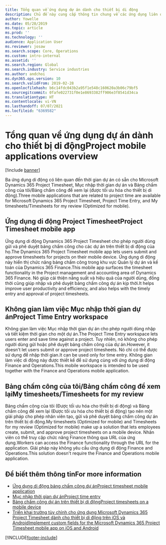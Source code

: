 ```yaml
---
title: Tổng quan về ứng dụng dự án dành cho thiết bị di động
description: Chủ đề này cung cấp thông tin chung về các ứng dụng liên quan đến thời gian của dự án cho Microsoft Dynamics 365 Project Timesheet, Mục nhập thời gian dự án và Bảng chấm công/Bảng chấm công của tôi trên thiết bị di động.
author: Yowelle
ms.date: 05/28/2019
ms.topic: article
ms.prod: ''
ms.technology: ''
audience: Application User
ms.reviewer: josaw
ms.search.scope: Core, Operations
ms.custom: intro-internal
ms.assetid: ''
ms.search.region: Global
ms.search.industry: Service industries
ms.author: andchoi
ms.dyn365.ops.version: 10
ms.search.validFrom: 2019-02-28
ms.openlocfilehash: b6c14fdc043b2a95f1e548c160620a3b06c79bf5
ms.sourcegitcommit: 0fafe022731f0e1e8693382ff906e3f8541d34ca
ms.translationtype: HT
ms.contentlocale: vi-VN
ms.lasthandoff: 07/07/2021
ms.locfileid: "6369582"
---
```

# <a name="project-mobile-applications-overview"></a><span data-ttu-id="9e8c9-103">Tổng quan về ứng dụng dự án dành cho thiết bị di động</span><span class="sxs-lookup"><span data-stu-id="9e8c9-103">Project mobile applications overview</span></span>

[!include [banner](../includes/banner.md)]

<span data-ttu-id="9e8c9-104">Ba ứng dụng di động có liên quan đến thời gian dự án có sẵn cho Microsoft Dynamics 365 Project Timesheet, Mục nhập thời gian dự án và Bảng chấm công của tôi/Bảng chấm công để xem lại (được tối ưu hóa cho thiết bị di động).</span><span class="sxs-lookup"><span data-stu-id="9e8c9-104">Three mobile applications that are related to project time are available for Microsoft Dynamics 365 Project Timesheet, Project Time Entry, and My timesheets/Timesheets for my review (Optimized for mobile).</span></span>

## <a name="project-timesheet-mobile-app"></a><span data-ttu-id="9e8c9-105">Ứng dụng di động Project Timesheet</span><span class="sxs-lookup"><span data-stu-id="9e8c9-105">Project Timesheet mobile app</span></span>

<span data-ttu-id="9e8c9-106">Ứng dụng di động Dynamics 365 Project Timesheet cho phép người dùng gửi và phê duyệt bảng chấm công cho các dự án trên thiết bị di động của họ.</span><span class="sxs-lookup"><span data-stu-id="9e8c9-106">The Dynamics 365 Project Timesheet mobile app lets users submit and approve timesheets for projects on their mobile device.</span></span> <span data-ttu-id="9e8c9-107">Ứng dụng di động này hiển thị chức năng bảng chấm công trong khu vực Quản lý dự án và kế toán của Dynamics 365 Finance.</span><span class="sxs-lookup"><span data-stu-id="9e8c9-107">This mobile app surfaces the timesheet functionality in the Project management and accounting area of Dynamics 365 Finance.</span></span> <span data-ttu-id="9e8c9-108">Nó giúp cải thiện năng suất và hiệu quả của người dùng, đồng thời cũng giúp nhập và phê duyệt bảng chấm công dự án kịp thời.</span><span class="sxs-lookup"><span data-stu-id="9e8c9-108">It helps improve user productivity and efficiency, and also helps with the timely entry and approval of project timesheets.</span></span>

## <a name="project-time-entry-workspace"></a><span data-ttu-id="9e8c9-109">Không gian làm việc Mục nhập thời gian dự án</span><span class="sxs-lookup"><span data-stu-id="9e8c9-109">Project Time Entry workspace</span></span>

<span data-ttu-id="9e8c9-110">Không gian làm việc Mục nhập thời gian dự án cho phép người dùng nhập và tiết kiệm thời gian cho một dự án.</span><span class="sxs-lookup"><span data-stu-id="9e8c9-110">The Project Time Entry workspace lets users enter and save time against a project.</span></span> <span data-ttu-id="9e8c9-111">Tuy nhiên, nó không cho phép người dùng gửi hoặc phê duyệt bảng chấm công của dự án.</span><span class="sxs-lookup"><span data-stu-id="9e8c9-111">However, it doesn't let users submit or approve project timesheets.</span></span> <span data-ttu-id="9e8c9-112">Nó chỉ có thể được sử dụng để nhập thời gian.</span><span class="sxs-lookup"><span data-stu-id="9e8c9-112">It can be used only for time entry.</span></span> <span data-ttu-id="9e8c9-113">Không gian làm việc di động này được thiết kế để sử dụng cùng với ứng dụng di động Finance and Operations.</span><span class="sxs-lookup"><span data-stu-id="9e8c9-113">This mobile workspace is intended to be used together with the Finance and Operations mobile application.</span></span>

## <a name="my-timesheetstimesheets-for-my-review"></a><span data-ttu-id="9e8c9-114">Bảng chấm công của tôi/Bảng chấm công để xem lại</span><span class="sxs-lookup"><span data-stu-id="9e8c9-114">My timesheets/Timesheets for my review</span></span>

<span data-ttu-id="9e8c9-115">Bảng chấm công của tôi (Được tối ưu hóa cho thiết bị di động) và Bảng chấm công để xem lại (Được tối ưu hóa cho thiết bị di động) tạo nên một giải pháp cho phép nhân viên tạo, gửi và phê duyệt bảng chấm công dự án trên thiết bị di động.</span><span class="sxs-lookup"><span data-stu-id="9e8c9-115">My timesheets (Optimized for mobile) and Timesheets for my review (Optimized for mobile) make up a solution that lets employees create, submit, and approve project timesheets on a mobile device.</span></span> <span data-ttu-id="9e8c9-116">Nhân viên có thể truy cập chức năng Finance thông qua URL của ứng dụng.</span><span class="sxs-lookup"><span data-stu-id="9e8c9-116">Workers can access the Finance functionality through the URL for the application.</span></span> <span data-ttu-id="9e8c9-117">Giải pháp này không yêu cầu ứng dụng di động Finance and Operations.</span><span class="sxs-lookup"><span data-stu-id="9e8c9-117">This solution doesn't require the Finance and Operations mobile application.</span></span>

## <a name="for-more-information"></a><span data-ttu-id="9e8c9-118">Để biết thêm thông tin</span><span class="sxs-lookup"><span data-stu-id="9e8c9-118">For more information</span></span>

- [<span data-ttu-id="9e8c9-119">Ứng dụng di động bảng chấm công dự án</span><span class="sxs-lookup"><span data-stu-id="9e8c9-119">Project timesheet mobile application</span></span>](project-timesheet.md)
- [<span data-ttu-id="9e8c9-120">Mục nhập thời gian dự án</span><span class="sxs-lookup"><span data-stu-id="9e8c9-120">Project time entry</span></span>]( project-time-entry-mobile-workspace.md)
- [<span data-ttu-id="9e8c9-121">Bảng chấm công dự án trên thiết bị di động</span><span class="sxs-lookup"><span data-stu-id="9e8c9-121">Project timesheets on a mobile device</span></span>](Mobile-timesheets.md)
- [<span data-ttu-id="9e8c9-122">Triển khai trường tùy chỉnh cho ứng dụng Microsoft Dynamics 365 Project Timesheet dành cho thiết bị di động trên iOS và Android</span><span class="sxs-lookup"><span data-stu-id="9e8c9-122">Implement custom fields for the Microsoft Dynamics 365 Project Timesheet mobile app on iOS and Android</span></span>](custom-fields-mobile.md)


[!INCLUDE[footer-include](../includes/footer-banner.md)]